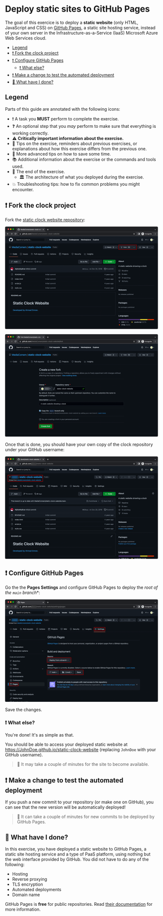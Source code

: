 # Deploy static sites to GitHub Pages

The goal of this exercice is to deploy a **static website** (only HTML,
JavaScript and CSS) on [GitHub Pages][github-pages], a static site hosting
service, instead of your own server in the Infrastructure-as-a-Service (IaaS)
Microsoft Azure Web Services cloud.

<!-- START doctoc generated TOC please keep comment here to allow auto update -->
<!-- DON'T EDIT THIS SECTION, INSTEAD RE-RUN doctoc TO UPDATE -->

- [Legend](#legend)
- [:exclamation: Fork the clock project](#exclamation-fork-the-clock-project)
- [:exclamation: Configure GitHub Pages](#exclamation-configure-github-pages)
  - [:exclamation: What else?](#exclamation-what-else)
- [:exclamation: Make a change to test the automated deployment](#exclamation-make-a-change-to-test-the-automated-deployment)
- [:checkered_flag: What have I done?](#checkered_flag-what-have-i-done)

<!-- END doctoc generated TOC please keep comment here to allow auto update -->

## Legend

Parts of this guide are annotated with the following icons:

- :exclamation: A task you **MUST** perform to complete the exercise.
- :question: An optional step that you _may_ perform to make sure that
  everything is working correctly.
- :warning: **Critically important information about the exercise.**
- :gem: Tips on the exercise, reminders about previous exercises, or
  explanations about how this exercise differs from the previous one.
- :space_invader: More advanced tips on how to save some time.
- :books: Additional information about the exercise or the commands and tools
  used.
- :checkered_flag: The end of the exercise.
  - :classical_building: The architecture of what you deployed during the
    exercise.
- :boom: Troubleshooting tips: how to fix common problems you might encounter.

## :exclamation: Fork the clock project

Fork the [static clock website repository][static-clock-repo]:

![Fork the static clock repository](../images/github-pages-fork.png)

![Fork the static clock repository](../images/github-pages-fork-2.png)

Once that is done, you should have your own copy of the clock repository
under your GitHub username:

![Your fork of the static clock repository](../images/github-pages-forked.png)

## :exclamation: Configure GitHub Pages

Go the the **Pages Settings** and configure GitHub Pages to deploy the *root of
the `main` branch**:

![Configure GitHub Pages](../images/github-pages-configure.png)

Save the changes.

### :exclamation: What else?

You're done! It's as simple as that.

You should be able to access your deployed static website at
https://JohnDoe.github.io/static-clock-website (replacing `JohnDoe` with your
GitHub username).

> :gem: It may take a couple of minutes for the site to become available.

## :exclamation: Make a change to test the automated deployment

If you push a new commit to your repository (or make one on GitHub), you
can see that the new version will be automatically deployed!

> :gem: It can take a couple of minutes for new commits to be deployed by GitHub
> Pages.

## :checkered_flag: What have I done?

In this exercise, you have deployed a static website to GitHub Pages, a static
site hosting service and a type of PaaS platform, using nothing but the web
interface provided by GitHub. You did not have to do any of the following:

- Hosting
- Reverse proxying
- TLS encryption
- Automated deployments
- Domain name

GitHub Pages is **free** for public repositories. Read [their
documentation][github-pages-docs] for more information.

[github-pages]: https://pages.github.com
[github-pages-docs]: https://docs.github.com/en/pages/getting-started-with-github-pages/about-github-pages
[static-clock-repo]: https://github.com/MediaComem/static-clock-website
